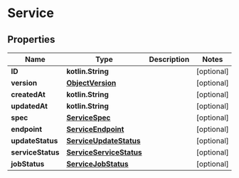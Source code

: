 # Service

## Properties

| Name              | Type                                                | Description | Notes      |
|-------------------|-----------------------------------------------------|-------------|------------|
| **ID**            | **kotlin.String**                                   |             | [optional] |
| **version**       | [**ObjectVersion**](ObjectVersion.md)               |             | [optional] |
| **createdAt**     | **kotlin.String**                                   |             | [optional] |
| **updatedAt**     | **kotlin.String**                                   |             | [optional] |
| **spec**          | [**ServiceSpec**](ServiceSpec.md)                   |             | [optional] |
| **endpoint**      | [**ServiceEndpoint**](ServiceEndpoint.md)           |             | [optional] |
| **updateStatus**  | [**ServiceUpdateStatus**](ServiceUpdateStatus.md)   |             | [optional] |
| **serviceStatus** | [**ServiceServiceStatus**](ServiceServiceStatus.md) |             | [optional] |
| **jobStatus**     | [**ServiceJobStatus**](ServiceJobStatus.md)         |             | [optional] |



